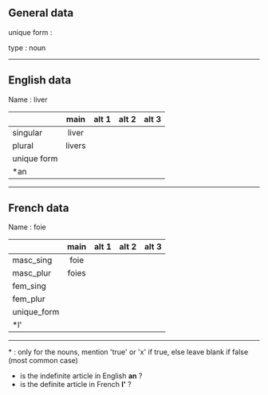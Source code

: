 ## General data

unique form :

type : noun

---

## English data

Name : liver

|             |  main  | alt 1 | alt 2 | alt 3 |
| :---------- | :----: | :---: | :---: | ----- |
| singular    | liver  |       |       |       |
| plural      | livers |       |       |       |
| unique form |        |       |       |       |
| \*an        |        |       |       |       |

---

## French data

Name : foie

|             | main  | alt 1 | alt 2 | alt 3 |
| :---------- | :---: | :---: | :---: | :---: |
| masc_sing   | foie  |       |       |       |
| masc_plur   | foies |       |       |       |
| fem_sing    |       |       |       |       |
| fem_plur    |       |       |       |       |
| unique_form |       |       |       |       |
| \*l'        |       |       |       |       |

---

\* : only for the nouns, mention 'true' or 'x' if true, else leave blank if false (most common case)

- is the indefinite article in English **an** ?
- is the definite article in French **l'** ?
